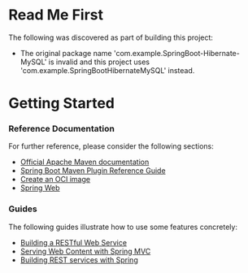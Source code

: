 # Read Me First
The following was discovered as part of building this project:

* The original package name 'com.example.SpringBoot-Hibernate-MySQL' is invalid and this project uses 'com.example.SpringBootHibernateMySQL' instead.

# Getting Started

### Reference Documentation
For further reference, please consider the following sections:

* [Official Apache Maven documentation](https://maven.apache.org/guides/index.html)
* [Spring Boot Maven Plugin Reference Guide](https://docs.spring.io/spring-boot/docs/2.4.8-SNAPSHOT/maven-plugin/reference/html/)
* [Create an OCI image](https://docs.spring.io/spring-boot/docs/2.4.8-SNAPSHOT/maven-plugin/reference/html/#build-image)
* [Spring Web](https://docs.spring.io/spring-boot/docs/2.5.1/reference/htmlsingle/#boot-features-developing-web-applications)

### Guides
The following guides illustrate how to use some features concretely:

* [Building a RESTful Web Service](https://spring.io/guides/gs/rest-service/)
* [Serving Web Content with Spring MVC](https://spring.io/guides/gs/serving-web-content/)
* [Building REST services with Spring](https://spring.io/guides/tutorials/bookmarks/)


